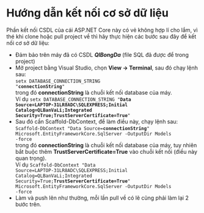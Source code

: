 # Hướng dẫn kết nối cơ sở dữ liệu
Phần kết nối CSDL của cái ASP.NET Core này có vẻ không hợp lí cho lắm, vì thé khi clone hoặc pull project về thì hãy thực hiện các bước sau đây để kết nối cơ sở dữ liệu:
* Đảm bảo trên máy đã có CSDL <b><i>QlBongDa</i></b> (file SQL đã được để trong project)
* Mở project bằng Visual Studio, chọn <b>View -> Terminal</b>, sau đó chạy lệnh sau:  
<code>setx DATABASE_CONNECTION_STRING "<b>connectionString</b>"</code>  
trong đó <b>connectionString</b> là chuỗi kết nối database của máy.  
Ví dụ <code>setx DATABASE_CONNECTION_STRING "<b>Data Source=LAPTOP-31LR8ADC\SQLEXPRESS;Initial Catalog=QLBanVaLi;Integrated Security=True;TrustServerCertificate=True</b>"</code>
* Sau đó cần Scaffold-DbContext, để làm điều này, chạy lệnh sau:  
<code>Scaffold-DbContext "Data Source=<b>connectionString</b>" Microsoft.EntityFrameworkCore.SqlServer -OutputDir Models -force</code>  
trong đó <b>connectionString</b> là chuỗi kết nối database của máy, tuy nhiên bắt buộc thêm <b>TrustServerCertificate=True</b> vào chuỗi kết nối (điều này quan trọng).  
Ví dụ <code>Scaffold-DbContext "Data Source=LAPTOP-31LR8ADC\SQLEXPRESS;Initial Catalog=QLBanVaLi;Integrated Security=True;<b>TrustServerCertificate=True</b>" Microsoft.EntityFrameworkCore.SqlServer -OutputDir Models -force</code>  
* Làm và push lên như thường, mỗi lần pull về có lẽ cũng phải làm lại 2 bước trên.
